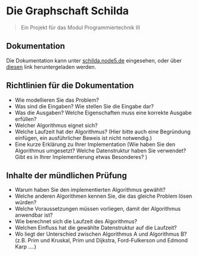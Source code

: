 # Die Graphschaft Schilda

> Ein Projekt für das Modul Programmiertechnik III

## Dokumentation

Die Dokumentation kann unter [schilda.node5.de](https://schilda.node5.de) eingesehen, oder über [diesen](https://github.com/thieleju/GraphschaftSchilda/raw/gh-pages/Dokumentation.pdf) link heruntergeladen werden.

## Richtlinien für die Dokumentation

- Wie modellieren Sie das Problem?
- Was sind die Eingaben? Wie stellen Sie die Eingabe dar?
- Was die Ausgaben? Welche Eigenschaften muss eine korrekte Ausgabe erfüllen?
- Welcher Algorithmus eignet sich? 
- Welche Laufzeit hat der Algorithmus? (Hier bitte auch eine Begründung einfügen, ein ausführlicher Beweis ist nicht notwendig.)
- Eine kurze Erklärung zu Ihrer Implementation (Wie haben Sie den Algorithmus umgesetzt? Welche Datenstruktur haben Sie verwendet? Gibt es in Ihrer Implementierung etwas Besonderes?  ) 

## Inhalte der mündlichen Prüfung

- Warum haben Sie den implementierten Algorithmus gewählt? 
- Welche anderen Algorithmen kennen Sie, die das gleiche Problem lösen würden? 
- Welche Voraussetzungen müssen vorliegen, damit der Algorithmus anwendbar ist? 
- Wie berechnet sich die Laufzeit des Algorithmus? 
- Welchen Einfluss hat die gewählte Datenstruktur auf die Laufzeit? 
- Wo liegt der Unterschied zwischen Algorithmus A und Algorithmus B? (z.B. Prim und Kruskal, Prim und Dijkstra, Ford-Fulkerson und Edmond Karp ....) 